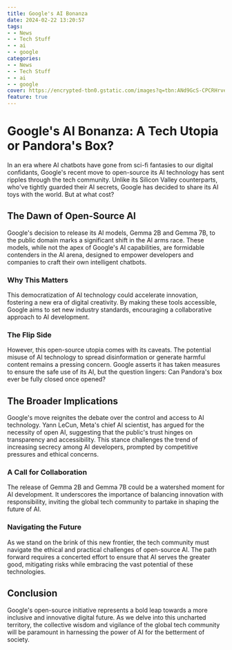 ```yaml
---
title: Google's AI Bonanza
date: 2024-02-22 13:20:57
tags:
- - News
- - Tech Stuff
- - ai
- - google
categories:
- - News
- - Tech Stuff
- - ai
- - google
cover: https://encrypted-tbn0.gstatic.com/images?q=tbn:ANd9GcS-CPCRHrveoAx2PKI7yb0iscOiVnsndU0iqw&usqp=CAU
feature: true
---
```


# Google's AI Bonanza: A Tech Utopia or Pandora's Box?

In an era where AI chatbots have gone from sci-fi fantasies to our digital confidants, Google's recent move to open-source its AI technology has sent ripples through the tech community. Unlike its Silicon Valley counterparts, who've tightly guarded their AI secrets, Google has decided to share its AI toys with the world. But at what cost?

## The Dawn of Open-Source AI

Google's decision to release its AI models, Gemma 2B and Gemma 7B, to the public domain marks a significant shift in the AI arms race. These models, while not the apex of Google's AI capabilities, are formidable contenders in the AI arena, designed to empower developers and companies to craft their own intelligent chatbots.

### **Why This Matters**

This democratization of AI technology could accelerate innovation, fostering a new era of digital creativity. By making these tools accessible, Google aims to set new industry standards, encouraging a collaborative approach to AI development.

### **The Flip Side**

However, this open-source utopia comes with its caveats. The potential misuse of AI technology to spread disinformation or generate harmful content remains a pressing concern. Google asserts it has taken measures to ensure the safe use of its AI, but the question lingers: Can Pandora's box ever be fully closed once opened?

## The Broader Implications

Google's move reignites the debate over the control and access to AI technology. Yann LeCun, Meta's chief AI scientist, has argued for the necessity of open AI, suggesting that the public's trust hinges on transparency and accessibility. This stance challenges the trend of increasing secrecy among AI developers, prompted by competitive pressures and ethical concerns.

### **A Call for Collaboration**

The release of Gemma 2B and Gemma 7B could be a watershed moment for AI development. It underscores the importance of balancing innovation with responsibility, inviting the global tech community to partake in shaping the future of AI.

### **Navigating the Future**

As we stand on the brink of this new frontier, the tech community must navigate the ethical and practical challenges of open-source AI. The path forward requires a concerted effort to ensure that AI serves the greater good, mitigating risks while embracing the vast potential of these technologies.

## Conclusion

Google's open-source initiative represents a bold leap towards a more inclusive and innovative digital future. As we delve into this uncharted territory, the collective wisdom and vigilance of the global tech community will be paramount in harnessing the power of AI for the betterment of society.

